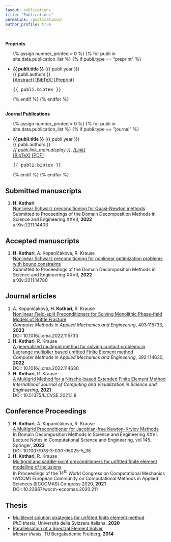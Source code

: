 ```yaml
---
layout: publications
title: "Publications"
permalink: /publications/
author_profile: true
---
```

<h4 style="margin-bottom:0px;padding-top:10px;">Preprints</h4>
<ul class="preprint_list">

{% assign number_printed = 0 %}
{% for publi in site.data.publication_list %}
{% if publi.type == "preprint" %}

<li ><p>
<b>{{ publi.title }}</b> ({{ publi.year }})
<br>{{ publi.authors }}<br>
<a href="javascript:toggleBibtex('{{ publi.decription }}')">[Abstract]</a>
<a href="javascript:toggleBibtex('{{ publi.label }}')">[BibTeX]</a>
<a href="{{ publi.link_pre.url }}" target="_blank">[Preprint]</a> 
</p>
<div id="bib_{{ publi.label }}" class="bibtex noshow">
<pre>
{{ publi.bibtex }}
</pre>
</div>
</li>

{% endif %}
{% endfor %}

</ul>

<h4 style="margin-bottom:0px;padding-top:10px;">Journal Publications</h4>
<!-- Generated from JabRef by PubList by Truong Nghiem at 11:44 on 2015.09.10. -->
<ul class="biblist">

{% assign number_printed = 0 %}
{% for publi in site.data.publication_list %}
{% if publi.type == "journal" %}

<li ><p>
<b>{{ publi.title }}</b> ({{ publi.year }})
<br>{{ publi.authors }}<br>
<i>{{ publi.link_main.display }}, <a href="{{ publi.link_main.url }}" target="_blank">[Link]</a></i>
<br>
<a href="javascript:toggleBibtex('{{ publi.label }}')">[BibTeX]</a>
<a href="{{ publi.link_pre.url }}" target="_blank">[PDF]</a> 
</p>
<div id="bib_{{ publi.label }}" class="bibtex noshow">
<pre>
{{ publi.bibtex }}
</pre>
</div>
</li>

{% endif %}
{% endfor %}

</ul>

## Submitted manuscripts
1. **H. Kothari** <br>
   [Nonlinear Schwarz preconditioning for Quasi-Newton methods](https://arxiv.org/abs/2211.14403)<br>
   Submitted to Proceedings of the Domain Decomposition Methods in Science and Engineering XXVII, **2022**<br>
   arXiv:2211.14403 

## Accepted manuscripts
1. **H. Kothari**, A. Kopaničáková, R. Krause<br>
   [Nonlinear Schwarz preconditioning for nonlinear optimization problems with bound constraints](https://arxiv.org/abs/2211.14780)<br>
   Submitted to Proceedings of the Domain Decomposition Methods in Science and Engineering XXVII, **2022**<br>
   arXiv:2211.14780


## Journal articles
1. A. Kopaničáková, **H. Kothari**, R. Krause<br>
   [Nonlinear Field-split Preconditioners for Solving Monolithic Phase-field Models of Brittle Fracture](https://doi.org/10.1016/j.cma.2022.115733)<br>
   _Computer Methods in Applied Mechanics and Engineering_, 403:115733, **2023**<br>
   DOI: 10.1016/j.cma.2022.115733
1. **H. Kothari**, R. Krause<br>
   [A generalized multigrid method for solving contact problems in Lagrange multiplier based unfitted Finite Element method](https://doi.org/10.1016/j.cma.2022.114630)<br>
   _Computer Methods in Applied Mechanics and Engineering_, 392:114630, **2022**<br>
   DOI: 10.1016/j.cma.2022.114630
1. **H. Kothari**, R. Krause<br>
   [A Multigrid Method for a Nitsche-based Extended Finite Element Method](https://doi.org/10.51375/IJCVSE.2021.1.8)<br>
   _International Journal of Computing and Visualization in Science and Engineering_, **2021**<br>
   DOI: 10.51375/IJCVSE.2021.1.8

## Conference Proceedings
1. **H. Kothari**, A. Kopaničáková, R. Krause<br>
   [A Multigrid Preconditioner for Jacobian-free Newton-Krylov Methods](http://www.ddm.org/DD26/proceedings/343.pdf)<br>
   In Domain Decomposition Methods in Science and Engineering XXVI. Lecture Notes in Computational Science and Engineering, vol 145. Springer, **2023**<br>
   DOI: 10.1007/978-3-030-95025-5_38 
1. **H. Kothari**, R. Krause<br>
   [Multigrid and saddle-point preconditioners for unfitted finite element modelling of inclusions](https://doi.org/10.23967/wccm-eccomas.2020.211)<br>
   In Proceedings of the $14^{th}$ World Congress on Computational Mechanics (WCCM) European Community on Computational Methods in Applied Sciences (ECCOMAS) Congress 2020, **2021**<br>
   DOI: 10.23967/wccm-eccomas.2020.211

## Thesis
* [Multilevel solution strategies for unfitted finite element method](https://susi.usi.ch/usi/documents/319417)<br> _PhD thesis_, Università della Svizzera italiana, **2020**
* [Parallelisation of a Spectral Element Solver](https://www.ics.usi.ch/images/kothari/kothari_master_thesis.pdf)<br> _Master thesis_, TU Bergakademie Freiberg, **2014**
